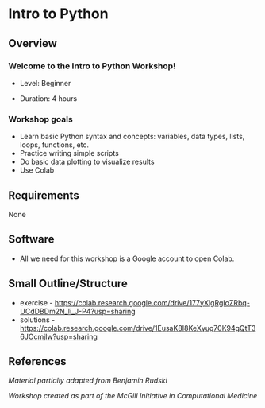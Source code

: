 # Intro to Python

## Overview

### Welcome to the Intro to Python Workshop!  

* Level: Beginner

* Duration: 4 hours

### Workshop goals

* Learn basic Python syntax and concepts: variables, data types, lists, loops, functions, etc.
* Practice writing simple scripts
* Do basic data plotting to visualize results
* Use Colab
  
## Requirements
None

   
## Software
* All we need for this workshop is a Google account to open Colab.
   
## Small Outline/Structure 

   - exercise -  https://colab.research.google.com/drive/177yXlgRgIoZRbq-UCdDBDm2N_li_J-P4?usp=sharing
   - solutions - https://colab.research.google.com/drive/1EusaK8I8KeXyug70K94gQtT36JOcmjlw?usp=sharing

## References
*Material partially adapted from Benjamin Rudski*
   
*Workshop created as part of the McGill Initiative in Computational Medicine*
